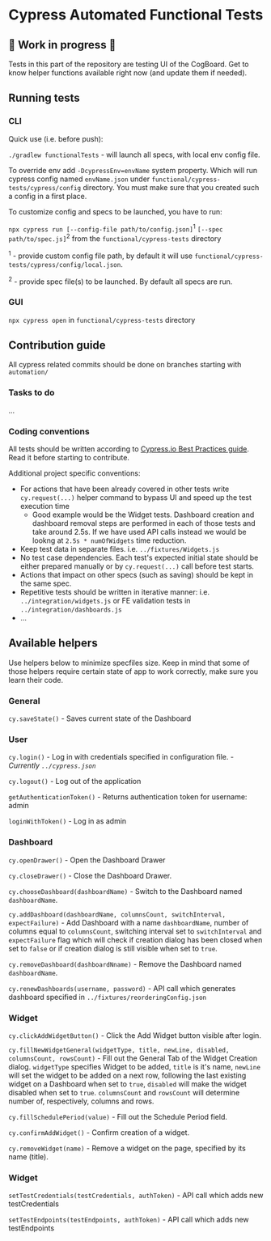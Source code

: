 # Cypress Automated Functional Tests

## :construction: Work in progress :construction:

Tests in this part of the repository are testing UI of the CogBoard. Get to know helper functions available right now (and update them if needed).

## Running tests

### CLI

Quick use (i.e. before push):

`./gradlew functionalTests` - will launch all specs, with local env config file.

To override env add `-DcypressEnv=envName` system property. Which will run cypress config named `envName.json` under `functional/cypress-tests/cypress/config` directory. You must make sure that you created such a config in a first place.

To customize config and specs to be launched, you have to run:

`npx cypress run [--config-file path/to/config.json]`<sup>1</sup> `[--spec path/to/spec.js]`<sup>2</sup> from the `functional/cypress-tests` directory

<sup>1</sup> - provide custom config file path, by default it will use `functional/cypress-tests/cypress/config/local.json`.

<sup>2</sup> - provide spec file(s) to be launched. By default all specs are run.

### GUI

`npx cypress open` in `functional/cypress-tests` directory

## Contribution guide

All cypress related commits should be done on branches starting with `automation/`

### Tasks to do

...

### Coding conventions

All tests should be written according to [Cypress.io Best Practices guide](https://docs.cypress.io/guides/references/best-practices.html "Best Practices | Cypress Documentation"). Read it before starting to contribute.

Additional project specific conventions:

- For actions that have been already covered in other tests write `cy.request(...)` helper command to bypass UI and speed up the test execution time
  - Good example would be the Widget tests. Dashboard creation and dashboard removal steps are performed in each of those tests and take around 2.5s. If we have used API calls instead we would be lookng at `2.5s * numOfWidgets` time reduction.
- Keep test data in separate files. i.e. `../fixtures/Widgets.js`
- No test case dependencies. Each test's expected initial state should be either prepared manually or by `cy.request(...)` call before test starts.
- Actions that impact on other specs (such as saving) should be kept in the same spec.
- Repetitive tests should be written in iterative manner: i.e. `../integration/widgets.js` or FE validation tests in `../integration/dashboards.js`
- ...

## Available helpers

Use helpers below to minimize specfiles size. Keep in mind that some of those helpers require certain state of app to work correctly, make sure you learn their code.

### General

`cy.saveState()` - Saves current state of the Dashboard

### User

`cy.login()` - Log in with credentials specified in configuration file. - _Currently `../cypress.json`_

`cy.logout()` - Log out of the application

`getAuthenticationToken()` - Returns authentication token for username: admin

`loginWithToken()` - Log in as admin

### Dashboard

`cy.openDrawer()` - Open the Dashboard Drawer

`cy.closeDrawer()` - Close the Dashboard Drawer.

`cy.chooseDashboard(dashboardName)` - Switch to the Dashboard named `dashboardName`.

`cy.addDashboard(dashboardName, columnsCount, switchInterval, expectFailure)` - Add Dashboard with a name `dashboardName`, number of columns equal to `columnsCount`, switching interval set to `switchInterval` and `expectFailure` flag which will check if creation dialog has been closed when set to `false` or if creation dialog is still visible when set to `true`.

`cy.removeDashboard(dashboardNname)` - Remove the Dashboard named `dashboardName`.

`cy.renewDashboards(username, password)` - API call which generates dashboard specified in `../fixtures/reorderingConfig.json`

### Widget

`cy.clickAddWidgetButton()` - Click the Add Widget button visible after login.

`cy.fillNewWidgetGeneral(widgetType, title, newLine, disabled, columnsCount, rowsCount)` - Fill out the General Tab of the Widget Creation dialog. `widgetType` specifies Widget to be added, `title` is it's name, `newLine` will set the widget to be added on a next row, following the last existing widget on a Dashboard when set to `true`, `disabled` will make the widget disabled when set to `true`. `columnsCount` and `rowsCount` will determine number of, respectively, columns and rows.

`cy.fillSchedulePeriod(value)` - Fill out the Schedule Period field.

`cy.confirmAddWidget()` - Confirm creation of a widget.

`cy.removeWidget(name)` - Remove a widget on the page, specified by its name (title).

### Widget

`setTestCredentials(testCredentials, authToken)` - API call which adds new testCredentials

`setTestEndpoints(testEndpoints, authToken)` - API call which adds new testEndpoints
